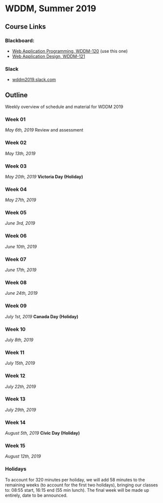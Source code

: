 # WDDM, Summer 2019

## Course Links

### Blackboard:
- [Web Application Programming, WDDM-120](https://learn.humber.ca/webapps/blackboard/execute/announcement?method=search&context=course&course_id=_130334_1) (use this one)
- [Web Application Design, WDDM-121](https://learn.humber.ca/webapps/blackboard/execute/announcement?method=search&context=course&course_id=_130335_1)
### Slack
- [wddm2019.slack.com](https://wddm2019.slack.com)


## Outline
Weekly overview of schedule and material for WDDM 2019

### Week 01
_May 6th, 2019_
Review and assessment

### Week 02
_May 13th, 2019_

### Week 03
_May 20th, 2019_
**Victoria Day (Holiday)**

### Week 04
_May 27th, 2019_

### Week 05
_June 3rd, 2019_

### Week 06
_June 10th, 2019_

### Week 07
_June 17th, 2019_

### Week 08
_June 24th, 2019_

### Week 09
_July 1st, 2019_
**Canada Day (Holiday)**

### Week 10
_July 8th, 2019_

### Week 11
_July 15th, 2019_

### Week 12
_July 22th, 2019_

### Week 13
_July 29th, 2019_

### Week 14
_August 5th, 2019_
**Civic Day (Holiday)**

### Week 15
_August 12th, 2019_

### Holidays
To account for 320 minutes per holiday, we will add 58 minutes to the remaining weeks (to account for the first two holidays), bringing our classes to: 08:55 start, 16:15 end (55 min lunch). The final week will be made up entirely, date to be announced.
